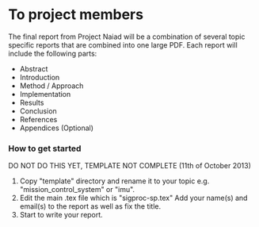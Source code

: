 To project members
==================
The final report from Project Naiad will be a combination of several topic
specific reports that are combined into one large PDF. Each report will include
the following parts:

 * Abstract
 * Introduction
 * Method / Approach
 * Implementation
 * Results
 * Conclusion
 * References
 * Appendices (Optional)

### How to get started
DO NOT DO THIS YET, TEMPLATE NOT COMPLETE  (11th of October 2013)

 1. Copy "template" directory and rename it to your topic e.g.
"mission_control_system" or "imu".
 2. Edit the main .tex file which is "sigproc-sp.tex"
 Add your name(s) and email(s) to the report as well as fix the title.
 3. Start to write your report.
